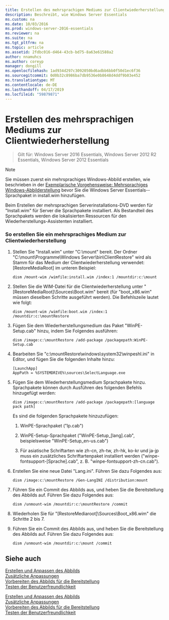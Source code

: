 ```yaml
---
title: Erstellen des mehrsprachigen Mediums zur Clientwiederherstellung
description: Beschreibt, wie Windows Server Essentials
ms.custom: na
ms.date: 10/03/2016
ms.prod: windows-server-2016-essentials
ms.reviewer: na
ms.suite: na
ms.tgt_pltfrm: na
ms.topic: article
ms.assetid: 2fdbc016-d464-43cb-bd75-8a63e61588a2
author: nnamuhcs
ms.author: coreyp
manager: dongill
ms.openlocfilehash: 1ad934d297c3092050bd6adbb6bb0f50d1ec6f36
ms.sourcegitcommit: 0d0b32c8986ba7db9536e0b8648d4ddf9b03e452
ms.translationtype: MT
ms.contentlocale: de-DE
ms.lasthandoff: 04/17/2019
ms.locfileid: "59879871"
---
```

# <a name="build-multi-language-client-restore-media"></a>Erstellen des mehrsprachigen Mediums zur Clientwiederherstellung

>Gilt für: Windows Server 2016 Essentials, Windows Server 2012 R2 Essentials, Windows Server 2012 Essentials

> [!NOTE]
>  Sie müssen zuerst ein mehrsprachiges Windows-Abbild erstellen, wie beschrieben in der [Exemplarische Vorgehensweise: Mehrsprachiges Windows-Abbilderstellung](https://technet.microsoft.com/library/jj126995) bevor Sie die Windows Server Essentials--Sprachpaket in install.wim hinzufügen.  
  
 Beim Erstellen der mehrsprachigen Serverinstallations-DVD werden für "Install.wim" für Server die Sprachpakete installiert. Als Bestandteil des Sprachpakets werden die lokalisierten Ressourcen für den Wiederherstellungs-Assistenten installiert.  
  
### <a name="to-build-a-multi-language-client-restore-media"></a>So erstellen Sie ein mehrsprachiges Medium zur Clientwiederherstellung  
  
1.  Stellen Sie "Install.wim" unter "C:\mount" bereit. Der Ordner "C:\mount\Programme\Windows Server\bin\ClientRestore" wird als Stamm für das Medium der Clientwiederherstellung verwendet: [RestoreMediaRoot] im unteren Beispiel:  
  
    ```  
    dism /mount-wim /wimfile:install.wim /index:1 /mountdir:c:\mount  
    ```  
  
2.  Stellen Sie die WIM-Datei für die Clientwiederherstellung unter "[RestoreMediaRoot]\Sources\Boot.wim" bereit (für "boot_x86.wim" müssen dieselben Schritte ausgeführt werden). Die Befehlszeile lautet wie folgt:  
  
    ```  
    dism /mount-wim /wimfile:boot.wim /index:1 /mountdir:c:\mountRestore  
    ```  
  
3.  Fügen Sie dem Wiederherstellungsmedium das Paket "WinPE-Setup.cab" hinzu, indem Sie Folgendes ausführen:  
  
    ```  
    dism /image:c:\mountRestore /add-package /packagepath:WinPE-Setup.cab  
    ```  
  
4.  Bearbeiten Sie "c:\mountRestore\windows\system32\winpeshl.ini" in Editor, und fügen Sie die folgenden Inhalte hinzu:  
  
    ```  
    [LaunchApp]  
    AppPath = %SYSTEMDRIVE%\sources\SelectLanguage.exe  
    ```  
  
5.  Fügen Sie dem Wiederherstellungsmedium Sprachpakete hinzu. Sprachpakete können durch Ausführen des folgenden Befehls hinzugefügt werden:  
  
    ```  
    dism /image:c:\mountRestore /add-package /packagepath:[language pack path]  
    ```  
  
     Es sind die folgenden Sprachpakete hinzuzufügen:  
  
    1.  WinPE-Sprachpaket ("lp.cab")  
  
    2.  WinPE-Setup-Sprachpaket ("WinPE-Setup_[lang].cab", beispielsweise "WinPE-Setup_en-us.cab")  
  
    3.  Für asiatische Schriftarten wie zh-cn, zh-tw, zh-hk, ko-kr und ja-jp muss ein zusätzliches Schriftartenpaket installiert werden ("winpe-fontsupport-[Sprache].cab", z. B. "winpe-fontsupport-zh-cn.cab").  
  
6.  Erstellen Sie eine neue Datei "Lang.ini". Führen Sie dazu Folgendes aus:  
  
    ```  
    dism /image:c:\mountRestore /Gen-LangINI /distribution:mount  
    ```  
  
7.  Führen Sie ein Commit des Abbilds aus, und heben Sie die Bereitstellung des Abbilds auf. Führen Sie dazu Folgendes aus:  
  
    ```  
    dism /unmount-wim /mountdir:c:\mountRestore /commit  
    ```  
  
8.  Wiederholen Sie für "[RestoreMediaroot]\Sources\Boot_x86.wim" die Schritte 2 bis 7.  
  
9. Führen Sie ein Commit des Abbilds aus, und heben Sie die Bereitstellung des Abbilds auf. Führen Sie dazu Folgendes aus:  
  
    ```  
    dism /unmount-wim /mountdir:c:\mount /commit  
    ```  
  
## <a name="see-also"></a>Siehe auch  

 [Erstellen und Anpassen des Abbilds](Creating-and-Customizing-the-Image.md)   
 [Zusätzliche Anpassungen](Additional-Customizations.md)   
 [Vorbereiten des Abbilds für die Bereitstellung](Preparing-the-Image-for-Deployment.md)   
 [Testen der Benutzerfreundlichkeit](Testing-the-Customer-Experience.md)

 [Erstellen und Anpassen des Abbilds](../install/Creating-and-Customizing-the-Image.md)   
 [Zusätzliche Anpassungen](../install/Additional-Customizations.md)   
 [Vorbereiten des Abbilds für die Bereitstellung](../install/Preparing-the-Image-for-Deployment.md)   
 [Testen der Benutzerfreundlichkeit](../install/Testing-the-Customer-Experience.md)

